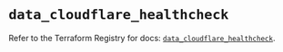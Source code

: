 # `data_cloudflare_healthcheck`

Refer to the Terraform Registry for docs: [`data_cloudflare_healthcheck`](https://registry.terraform.io/providers/cloudflare/cloudflare/5.0.0/docs/data-sources/healthcheck).
